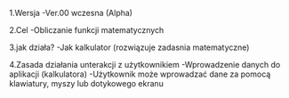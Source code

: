 1.Wersja -Ver.00 wczesna (Alpha)

2.Cel -Obliczanie funkcji matematycznych

3.jak działa? -Jak kalkulator (rozwiązuje zadasnia matematyczne)

4.Zasada działania unterakcji z użytkownikiem -Wprowadzenie danych do aplikacji (kalkulatora) -Użytkownik może wprowadzać dane za pomocą klawiatury, myszy lub dotykowego ekranu
